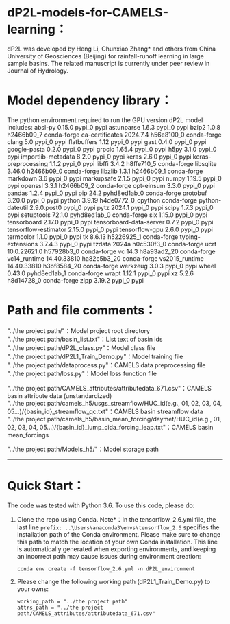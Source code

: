 # dP2L-models-for-CAMELS-learning：
dP2L was developed by Heng Li, Chunxiao Zhang* and others from China University of Geosciences (Beijing) for rainfall-runoff learning in large sample basins. 
The related manuscript is currently under peer review in Journal of Hydrology.

# Model dependency library：
The python environment required to run the GPU version dP2L model includes: absl-py 0.15.0 pypi_0 pypi astunparse 1.6.3 pypi_0 pypi bzip2 1.0.8 h2466b09_7 conda-forge ca-certificates 2024.7.4 h56e8100_0 conda-forge clang 5.0 pypi_0 pypi flatbuffers 1.12 pypi_0 pypi gast 0.4.0 pypi_0 pypi google-pasta 0.2.0 pypi_0 pypi grpcio 1.65.4 pypi_0 pypi h5py 3.1.0 pypi_0 pypi importlib-metadata 8.2.0 pypi_0 pypi keras 2.6.0 pypi_0 pypi keras-preprocessing 1.1.2 pypi_0 pypi libffi 3.4.2 h8ffe710_5 conda-forge libsqlite 3.46.0 h2466b09_0 conda-forge libzlib 1.3.1 h2466b09_1 conda-forge markdown 3.6 pypi_0 pypi markupsafe 2.1.5 pypi_0 pypi numpy 1.19.5 pypi_0 pypi openssl 3.3.1 h2466b09_2 conda-forge opt-einsum 3.3.0 pypi_0 pypi pandas 1.2.4 pypi_0 pypi pip 24.2 pyhd8ed1ab_0 conda-forge protobuf 3.20.0 pypi_0 pypi python 3.9.19 h4de0772_0_cpython conda-forge python-dateutil 2.9.0.post0 pypi_0 pypi pytz 2024.1 pypi_0 pypi scipy 1.7.3 pypi_0 pypi setuptools 72.1.0 pyhd8ed1ab_0 conda-forge six 1.15.0 pypi_0 pypi tensorboard 2.17.0 pypi_0 pypi tensorboard-data-server 0.7.2 pypi_0 pypi tensorflow-estimator 2.15.0 pypi_0 pypi tensorflow-gpu 2.6.0 pypi_0 pypi termcolor 1.1.0 pypi_0 pypi tk 8.6.13 h5226925_1 conda-forge typing-extensions 3.7.4.3 pypi_0 pypi tzdata 2024a h0c530f3_0 conda-forge ucrt 10.0.22621.0 h57928b3_0 conda-forge vc 14.3 h8a93ad2_20 conda-forge vc14_runtime 14.40.33810 ha82c5b3_20 conda-forge vs2015_runtime 14.40.33810 h3bf8584_20 conda-forge werkzeug 3.0.3 pypi_0 pypi wheel 0.43.0 pyhd8ed1ab_1 conda-forge wrapt 1.12.1 pypi_0 pypi xz 5.2.6 h8d14728_0 conda-forge zipp 3.19.2 pypi_0 pypi

# Path and file comments：
"../the project path/"：Model project root directory  
"../the project path/basin_list.txt"：List text of basin ids  
"../the project path/dP2L_class.py"：Model class file  
"../the project path/dP2L1_Train_Demo.py"：Model training file  
"../the project path/dataprocess.py"：CAMELS data preprocessing file  
"../the project path/loss.py"：Model loss function file  
  
"../the project path/CAMELS_attributes/attributedata_671.csv"：CAMELS basin attribute data (unstandardized)  
"../the project path/camels_h5/usgs_streamflow/HUC_id(e.g., 01, 02, 03, 04, 05...)/{basin_id}_streamflow_qc.txt"：CAMELS basin streamflow data  
"../the project path/camels_h5/basin_mean_forcing/daymet/HUC_id(e.g., 01, 02, 03, 04, 05...)/{basin_id}_lump_cida_forcing_leap.txt"：CAMELS basin mean_forcings

"../the project path/Models_h5/"：Model storage path  


--------------------------------------------------------------------------------------------------------------------------------------------------------------------------------------------------
# Quick Start：
The code was tested with Python 3.6. To use this code, please do:

1. Clone the repo using Conda. Note*：In the tensorflow_2.6.yml file, the last line `prefix: ..\Users\anaconda3\envs\tensorflow_2.6` specifies the installation path of the Conda environment.
   Please make sure to change this path to match the location of your own Conda installation. This line is automatically generated when exporting environments, and keeping an incorrect path may cause issues during environment creation:

   ```shell
   conda env create -f tensorflow_2.6.yml -n dP2L_environment
   ```

2. Please change the following working path (dP2L1_Train_Demo.py) to your owns:

   ```shell
   working_path = "../the project path"
   attrs_path = "../the project path/CAMELS_attributes/attributedata_671.csv" 
   ```
